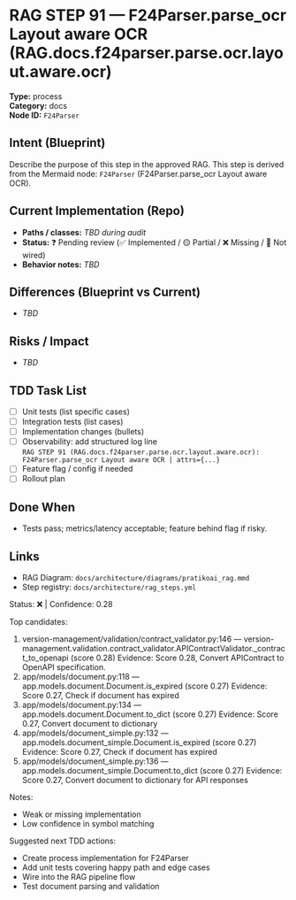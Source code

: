 # RAG STEP 91 — F24Parser.parse_ocr Layout aware OCR (RAG.docs.f24parser.parse.ocr.layout.aware.ocr)

**Type:** process  
**Category:** docs  
**Node ID:** `F24Parser`

## Intent (Blueprint)
Describe the purpose of this step in the approved RAG. This step is derived from the Mermaid node: `F24Parser` (F24Parser.parse_ocr Layout aware OCR).

## Current Implementation (Repo)
- **Paths / classes:** _TBD during audit_
- **Status:** ❓ Pending review (✅ Implemented / 🟡 Partial / ❌ Missing / 🔌 Not wired)
- **Behavior notes:** _TBD_

## Differences (Blueprint vs Current)
- _TBD_

## Risks / Impact
- _TBD_

## TDD Task List
- [ ] Unit tests (list specific cases)
- [ ] Integration tests (list cases)
- [ ] Implementation changes (bullets)
- [ ] Observability: add structured log line  
  `RAG STEP 91 (RAG.docs.f24parser.parse.ocr.layout.aware.ocr): F24Parser.parse_ocr Layout aware OCR | attrs={...}`
- [ ] Feature flag / config if needed
- [ ] Rollout plan

## Done When
- Tests pass; metrics/latency acceptable; feature behind flag if risky.

## Links
- RAG Diagram: `docs/architecture/diagrams/pratikoai_rag.mmd`
- Step registry: `docs/architecture/rag_steps.yml`


<!-- AUTO-AUDIT:BEGIN -->
Status: ❌  |  Confidence: 0.28

Top candidates:
1) version-management/validation/contract_validator.py:146 — version-management.validation.contract_validator.APIContractValidator._contract_to_openapi (score 0.28)
   Evidence: Score 0.28, Convert APIContract to OpenAPI specification.
2) app/models/document.py:118 — app.models.document.Document.is_expired (score 0.27)
   Evidence: Score 0.27, Check if document has expired
3) app/models/document.py:134 — app.models.document.Document.to_dict (score 0.27)
   Evidence: Score 0.27, Convert document to dictionary
4) app/models/document_simple.py:132 — app.models.document_simple.Document.is_expired (score 0.27)
   Evidence: Score 0.27, Check if document has expired
5) app/models/document_simple.py:136 — app.models.document_simple.Document.to_dict (score 0.27)
   Evidence: Score 0.27, Convert document to dictionary for API responses

Notes:
- Weak or missing implementation
- Low confidence in symbol matching

Suggested next TDD actions:
- Create process implementation for F24Parser
- Add unit tests covering happy path and edge cases
- Wire into the RAG pipeline flow
- Test document parsing and validation
<!-- AUTO-AUDIT:END -->